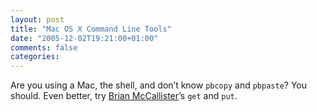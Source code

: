 ```yaml
---
layout: post
title: "Mac OS X Command Line Tools"
date: "2005-12-02T19:21:00+01:00"
comments: false
categories: 
---
```


<p>Are you using a Mac, the shell, and don&#8217;t know <code>pbcopy</code> and <code>pbpaste</code>? You should. Even better, try <a href="http://kasparov.skife.org/blog/2005/11/30#some-useful-tools">Brian McCallister</a>&#8217;s <code>get</code> and <code>put</code>.</p>


